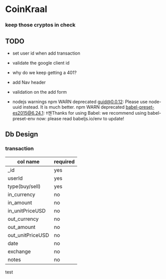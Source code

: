 # CoinKraal
### keep those cryptos in check

TODO
---
- set user id when add transaction
- validate the google client id
- why do we keep getting a 401?
- add Nav header
- validation on the add form

- nodejs warnings
    npm WARN deprecated guid@0.0.12: Please use node-uuid instead. It is much better.
    npm WARN deprecated babel-preset-es2015@6.24.1: ߙ젠Thanks for using Babel: we recommend using babel-preset-env now: please read babeljs.io/env to update! 


Db Design
---
### transaction

|col name           |required   |
|-------------------|-----------|
|_id 	            |yes        |
|userId			    |yes        |
|type(buy/sell)     |yes        |
|in_currency   	    |no         |
|in_amount		    |no         |
|in_unitPriceUSD	|no         |
|out_currency   	|no         |
|out_amount		    |no         |
|out_unitPriceUSD	|no         |
|date			    |no         |
|exchange		    |no         |
|notes		        |no         |
	

test
